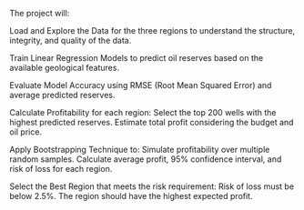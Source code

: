 The project will:

Load and Explore the Data for the three regions to understand the structure, integrity, and quality of the data.

Train Linear Regression Models to predict oil reserves based on the available geological features.

Evaluate Model Accuracy using RMSE (Root Mean Squared Error) and average predicted reserves.

Calculate Profitability for each region:
Select the top 200 wells with the highest predicted reserves.
Estimate total profit considering the budget and oil price.

Apply Bootstrapping Technique to:
Simulate profitability over multiple random samples.
Calculate average profit, 95% confidence interval, and risk of loss for each region.

Select the Best Region that meets the risk requirement:
Risk of loss must be below 2.5%.
The region should have the highest expected profit.
